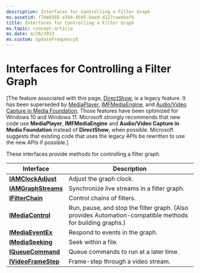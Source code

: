 ```yaml
---
description: Interfaces for Controlling a Filter Graph
ms.assetid: f7de0165-e356-45d5-baed-d127caeebaf6
title: Interfaces for Controlling a Filter Graph
ms.topic: concept-article
ms.date: 4/26/2023
ms.custom: UpdateFrequency5
---
```


# Interfaces for Controlling a Filter Graph

\[The feature associated with this page, [DirectShow](/windows/win32/directshow/directshow), is a legacy feature. It has been superseded by [MediaPlayer](/uwp/api/Windows.Media.Playback.MediaPlayer), [IMFMediaEngine](/windows/win32/api/mfmediaengine/nn-mfmediaengine-imfmediaengine), and [Audio/Video Capture in Media Foundation](/windows/win32/medfound/audio-video-capture-in-media-foundation). Those features have been optimized for Windows 10 and Windows 11. Microsoft strongly recommends that new code use **MediaPlayer**, **IMFMediaEngine** and **Audio/Video Capture in Media Foundation** instead of **DirectShow**, when possible. Microsoft suggests that existing code that uses the legacy APIs be rewritten to use the new APIs if possible.\]

These interfaces provide methods for controlling a filter graph.



| Interface                                  | Description                                                                                               |
|--------------------------------------------|-----------------------------------------------------------------------------------------------------------|
| [**IAMClockAdjust**](/windows/desktop/api/Strmif/nn-strmif-iamclockadjust)   | Adjust the graph clock.                                                                                   |
| [**IAMGraphStreams**](/windows/desktop/api/Strmif/nn-strmif-iamgraphstreams) | Synchronize live streams in a filter graph.                                                               |
| [**IFilterChain**](/windows/desktop/api/Strmif/nn-strmif-ifilterchain)       | Control chains of filters.                                                                                |
| [**IMediaControl**](/windows/desktop/api/Control/nn-control-imediacontrol)     | Run, pause, and stop the filter graph. (Also provides Automation-compatible methods for building graphs.) |
| [**IMediaEventEx**](/windows/desktop/api/Control/nn-control-imediaeventex)     | Respond to events in the graph.                                                                           |
| [**IMediaSeeking**](/windows/desktop/api/Strmif/nn-strmif-imediaseeking)     | Seek within a file.                                                                                       |
| [**IQueueCommand**](/windows/desktop/api/Control/nn-control-iqueuecommand)     | Queue commands to run at a later time.                                                                    |
| [**IVideoFrameStep**](/windows/desktop/api/Strmif/nn-strmif-ivideoframestep) | Frame-step through a video stream.                                                                        |



 

 

 



